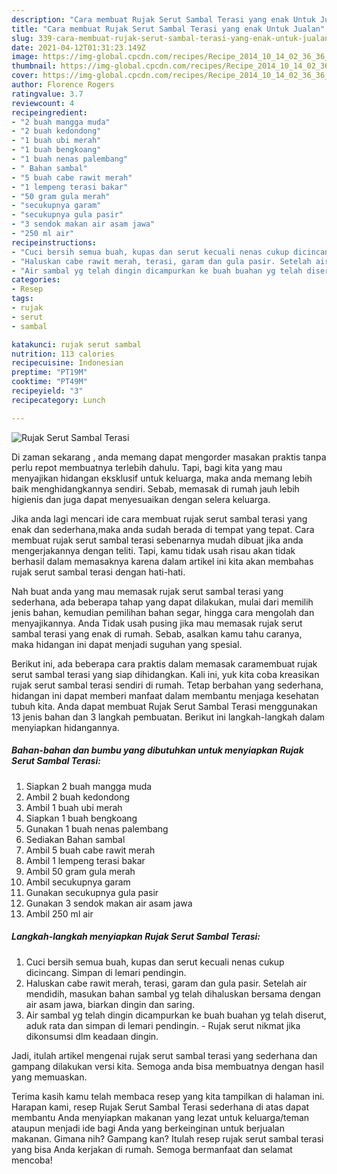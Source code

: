 ```yaml
---
description: "Cara membuat Rujak Serut Sambal Terasi yang enak Untuk Jualan"
title: "Cara membuat Rujak Serut Sambal Terasi yang enak Untuk Jualan"
slug: 339-cara-membuat-rujak-serut-sambal-terasi-yang-enak-untuk-jualan
date: 2021-04-12T01:31:23.149Z
image: https://img-global.cpcdn.com/recipes/Recipe_2014_10_14_02_36_36_276_dc35824689fe155cd897/680x482cq70/rujak-serut-sambal-terasi-foto-resep-utama.jpg
thumbnail: https://img-global.cpcdn.com/recipes/Recipe_2014_10_14_02_36_36_276_dc35824689fe155cd897/680x482cq70/rujak-serut-sambal-terasi-foto-resep-utama.jpg
cover: https://img-global.cpcdn.com/recipes/Recipe_2014_10_14_02_36_36_276_dc35824689fe155cd897/680x482cq70/rujak-serut-sambal-terasi-foto-resep-utama.jpg
author: Florence Rogers
ratingvalue: 3.7
reviewcount: 4
recipeingredient:
- "2 buah mangga muda"
- "2 buah kedondong"
- "1 buah ubi merah"
- "1 buah bengkoang"
- "1 buah nenas palembang"
- " Bahan sambal"
- "5 buah cabe rawit merah"
- "1 lempeng terasi bakar"
- "50 gram gula merah"
- "secukupnya garam"
- "secukupnya gula pasir"
- "3 sendok makan air asam jawa"
- "250 ml air"
recipeinstructions:
- "Cuci bersih semua buah, kupas dan serut kecuali nenas cukup dicincang. Simpan di lemari pendingin."
- "Haluskan cabe rawit merah, terasi, garam dan gula pasir. Setelah air mendidih, masukan bahan sambal yg telah dihaluskan bersama dengan air asam jawa, biarkan dingin dan saring."
- "Air sambal yg telah dingin dicampurkan ke buah buahan yg telah diserut, aduk rata dan simpan di lemari pendingin.  Rujak serut nikmat jika dikonsumsi dlm keadaan dingin."
categories:
- Resep
tags:
- rujak
- serut
- sambal

katakunci: rujak serut sambal 
nutrition: 113 calories
recipecuisine: Indonesian
preptime: "PT19M"
cooktime: "PT49M"
recipeyield: "3"
recipecategory: Lunch

---
```



![Rujak Serut Sambal Terasi](https://img-global.cpcdn.com/recipes/Recipe_2014_10_14_02_36_36_276_dc35824689fe155cd897/680x482cq70/rujak-serut-sambal-terasi-foto-resep-utama.jpg)

Di zaman  sekarang , anda memang dapat mengorder masakan praktis tanpa perlu repot membuatnya terlebih dahulu. Tapi, bagi kita yang mau menyajikan hidangan eksklusif untuk keluarga, maka anda memang lebih baik menghidangkannya sendiri. Sebab, memasak di rumah jauh lebih higienis dan juga dapat menyesuaikan dengan selera keluarga.

Jika anda lagi mencari ide cara membuat rujak serut sambal terasi yang enak dan sederhana,maka anda sudah berada di tempat yang tepat. Cara membuat rujak serut sambal terasi  sebenarnya mudah dibuat jika anda mengerjakannya dengan teliti. Tapi, kamu tidak usah risau akan tidak berhasil dalam memasaknya 
karena dalam artikel ini kita akan membahas rujak serut sambal terasi dengan hati-hati.  



Nah buat anda yang mau memasak rujak serut sambal terasi yang sederhana, ada beberapa tahap yang dapat dilakukan, mulai dari memilih jenis bahan, kemudian pemilihan bahan segar, hingga cara mengolah dan menyajikannya. Anda Tidak usah pusing jika mau memasak rujak serut sambal terasi yang enak di rumah. Sebab, asalkan kamu  tahu caranya, maka hidangan ini dapat menjadi suguhan yang spesial.

Berikut ini, ada beberapa cara praktis  dalam memasak caramembuat rujak serut sambal terasi yang siap dihidangkan. Kali ini, yuk kita coba kreasikan rujak serut sambal terasi sendiri di rumah. Tetap berbahan yang sederhana, hidangan ini dapat memberi manfaat dalam membantu menjaga kesehatan tubuh kita. Anda dapat membuat Rujak Serut Sambal Terasi menggunakan 13 jenis bahan dan 3 langkah pembuatan. Berikut ini langkah-langkah dalam menyiapkan hidangannya.

<!--inarticleads1-->

##### Bahan-bahan dan bumbu yang dibutuhkan untuk menyiapkan Rujak Serut Sambal Terasi:

1. Siapkan 2 buah mangga muda
1. Ambil 2 buah kedondong
1. Ambil 1 buah ubi merah
1. Siapkan 1 buah bengkoang
1. Gunakan 1 buah nenas palembang
1. Sediakan  Bahan sambal
1. Ambil 5 buah cabe rawit merah
1. Ambil 1 lempeng terasi bakar
1. Ambil 50 gram gula merah
1. Ambil secukupnya garam
1. Gunakan secukupnya gula pasir
1. Gunakan 3 sendok makan air asam jawa
1. Ambil 250 ml air




<!--inarticleads2-->

##### Langkah-langkah menyiapkan Rujak Serut Sambal Terasi:

1. Cuci bersih semua buah, kupas dan serut kecuali nenas cukup dicincang. Simpan di lemari pendingin.
1. Haluskan cabe rawit merah, terasi, garam dan gula pasir. Setelah air mendidih, masukan bahan sambal yg telah dihaluskan bersama dengan air asam jawa, biarkan dingin dan saring.
1. Air sambal yg telah dingin dicampurkan ke buah buahan yg telah diserut, aduk rata dan simpan di lemari pendingin.  - Rujak serut nikmat jika dikonsumsi dlm keadaan dingin.




Jadi, itulah artikel mengenai  rujak serut sambal terasi  yang sederhana dan gampang dilakukan versi kita. Semoga anda bisa membuatnya dengan hasil yang memuaskan. 

Terima kasih kamu telah membaca resep yang kita tampilkan di halaman ini. Harapan kami, resep  Rujak Serut Sambal Terasi sederhana di atas dapat membantu Anda menyiapkan makanan yang lezat untuk keluarga/teman ataupun menjadi ide bagi Anda yang berkeinginan untuk berjualan makanan. Gimana nih? Gampang kan? Itulah resep rujak serut sambal terasi yang bisa Anda kerjakan di rumah. Semoga bermanfaat dan selamat mencoba!

